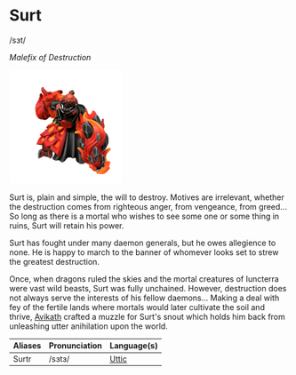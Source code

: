 # Surt
/sɜt/

_Malefix of Destruction_

![](surt.png)

Surt is, plain and simple, the will to destroy. Motives are irrelevant, whether the destruction comes from righteous anger, from vengeance, from greed... So long as there is a mortal who wishes to see some one or some thing in ruins, Surt will retain his power.

Surt has fought under many daemon generals, but he owes allegience to none. He is happy to march to the banner of whomever looks set to strew the greatest destruction.

Once, when dragons ruled the skies and the mortal creatures of Iuncterra were vast wild beasts, Surt was fully unchained. However, destruction does not always serve the interests of his fellow daemons... Making a deal with fey of the fertile lands where mortals would later cultivate the soil and thrive, [Avikath](avikath) crafted a muzzle for Surt's snout which holds him back from unleashing utter anihilation upon the world.

| Aliases | Pronunciation | Language(s) |
| --- | --- | --- |
| Surtr | /sɜtɜ/ | [Uttic](/lore/languages/uttic) |
